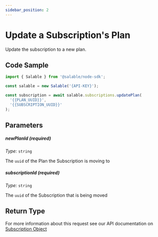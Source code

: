 ```yaml
---
sidebar_position: 2
---
```


# Update a Subscription's Plan

Update the subscription to a new plan.

## Code Sample

```typescript
import { Salable } from '@salable/node-sdk';

const salable = new Salable('{API-KEY}');

const subscription = await salable.subscriptions.updatePlan(
  '{{PLAN_UUID}}',
  '{{SUBSCRIPTION_UUID}}'
);
```

## Parameters

##### newPlanId (_required_)

_Type:_ `string`

The `uuid` of the Plan the Subscription is moving to

##### subscriptionId (_required_)

_Type:_ `string`

The `uuid` of the Subscription that is being moved

## Return Type

For more information about this request see our API documentation on [Subscription Object](https://docs.salable.app/api#tag/Subscriptions/operation/getSubscriptionByUuid)
